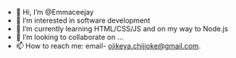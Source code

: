 - 👋 Hi, I’m @Emmaceejay
- 👀 I’m interested in software development
- 🌱 I’m currently learning HTML/CSS/JS and on my way to Node.js
- 💞️ I’m looking to collaborate on ...
- 📫 How to reach me: email- ojikeya.chijioke@gmail.com.

<!---
Emmaceejay/Emmaceejay is a ✨ special ✨ repository because its `README.md` (this file) appears on your GitHub profile.
You can click the Preview link to take a look at your changes.
--->
